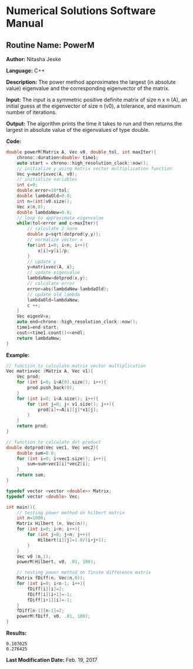 # Numerical Solutions Software Manual

## **Routine Name:** PowerM

**Author:** Nitasha Jeske

**Language:** C++

**Description:** The power method approximates the largest (in absolute value) eigenvalue and the corresponding eigenvector of the matrix.

**Input:**  The input is a symmetric positive definite matrix of size n x n (A), an initial guess at the eigenvector of size n (v0), a tolerance, and maximum number of iterations.

**Output:** The algorithm prints the time it takes to run and then returns the largest in absolute value of the eigenvalues of type double. 

**Code:**
```C++
double powerM(Matrix A, Vec v0, double tol, int maxIter){
    chrono::duration<double> time1;
    auto start = chrono::high_resolution_clock::now();
    // initialize y using matrix vector multiplication function
    Vec y=matrixvec(A, v0);
    // initialize variables
    int c=0;
    double error=10*tol;
    double lambdaOld=0.0;
    int n=(int)v0.size();
    Vec x(n,0);
    double lambdaNew=0.0;
    // loop to approximate eigenvalue
    while(tol<error and c<maxIter){
        // calculate 2 norm
        double p=sqrt(dotprod(y,y));
        // normalize vector x
        for(int i=0; i<n; i++){
            x[i]=y[i]/p;
        }
        // update y
        y=matrixvec(A, x);
        // update eigenvalue
        lambdaNew=dotprod(x,y);
        // calculate error
        error=abs(lambdaNew-lambdaOld);
        // update old lambda
        lambdaOld=lambdaNew;
        c ++;
    }
    Vec eigenV=x;
    auto end=chrono::high_resolution_clock::now();
    time1=end-start;
    cout<<time1.count()<<endl;
    return lambdaNew;
}
```

**Example:**
```C++
// function to calculate matrix vector multiplication
Vec matrixvec (Matrix A, Vec v1){
    Vec prod;
    for (int i=0; i<A[0].size(); i++){
        prod.push_back(0);
    }
    for (int i=0; i<A.size(); i++){
        for (int j=0; j< v1.size(); j++){
            prod[i]+=A[i][j]*v1[j];
        }
    }
    return prod;
}

// function to calculate dot product
double dotprod(Vec vec1, Vec vec2){
    double sum=0.0;
    for (int i=0; i<vec1.size(); i++){
        sum=sum+vec1[i]*vec2[i];
    }
    return sum;
}

typedef vector <vector <double>> Matrix;
typedef vector <double> Vec;

int main(){
    // testing power method on hilbert matrix
    int n=1000;
    Matrix Hilbert (n, Vec(n));
    for (int i=0; i<n; i++){
        for (int j=0; j<n; j++){
            Hilbert[i][j]=1.0/(i+j+1);
        }
    }
    Vec v0 (n,1);
    powerM(Hilbert, v0, .01, 100);

    // testing power method on finite difference matrix
    Matrix fDiff(n, Vec(n,0));
    for (int i=0; i<n-1; i++){
        fDiff[i][i]=2;
        fDiff[i][i+1]=-1;
        fDiff[i+1][i]=-1;
    }
    fDiff[n-1][n-1]=2;
    powerM(fDiff, v0, .01, 100);
}
```

**Results:**  
```
0.107025
0.276425
```

**Last Modification Date:** Feb. 19, 2017
